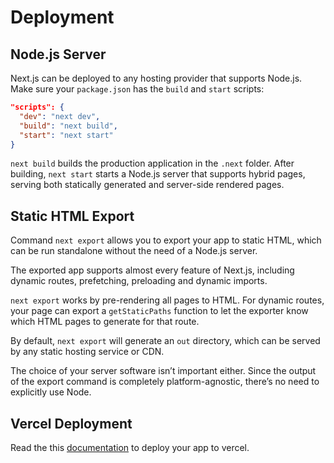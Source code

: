 # Deployment

## Node.js Server

Next.js can be deployed to any hosting provider that supports Node.js. Make sure your `package.json` has the `build` and `start` scripts:

```json
"scripts": {
  "dev": "next dev",
  "build": "next build",
  "start": "next start"
}
```

`next build` builds the production application in the `.next` folder. After building, `next start` starts a Node.js server that supports hybrid pages, serving both statically generated and server-side rendered pages.

## Static HTML Export

Command `next export` allows you to export your app to static HTML, which can be run standalone without the need of a Node.js server.

The exported app supports almost every feature of Next.js, including dynamic routes, prefetching, preloading and dynamic imports.

`next export` works by pre-rendering all pages to HTML. For dynamic routes, your page can export a `getStaticPaths` function to let the exporter know which HTML pages to generate for that route.

By default, `next export` will generate an `out` directory, which can be served by any static hosting service or CDN.

The choice of your server software isn’t important either. Since the output of the export command is completely platform-agnostic, there’s no need to explicitly use Node.

## Vercel Deployment

Read the this [documentation](https://nextjs.org/docs/deployment#managed-nextjs-with-vercel) to deploy your app to vercel.
